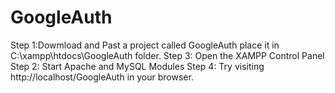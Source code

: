 # GoogleAuth

Step 1:Dowmload and Past a project called GoogleAuth place it in C:\xampp\htdocs\GoogleAuth folder.
Step 3: Open the XAMPP Control Panel
Step 2: Start Apache and MySQL Modules
Step 4: Try visiting http://localhost/GoogleAuth in your browser.
